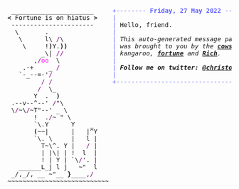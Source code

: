 <pre style="font-family:Menlo,'DejaVu Sans Mono',consolas,'Courier New',monospace"> ______________________     <span style="color: #5f5fff; text-decoration-color: #5f5fff">+-------- </span><span style="color: #5f5fff; text-decoration-color: #5f5fff; font-weight: bold">Friday, 27 May 2022</span><span style="color: #5f5fff; text-decoration-color: #5f5fff"> ---------+</span> <a href="https://www.informatik.uni-leipzig.de/~akiki/">Christopher Akiki</a>                
<span style="font-weight: bold">&lt;</span><span style="color: #000000; text-decoration-color: #000000"> Fortune is on hiatus </span><span style="font-weight: bold">&gt;</span>    <span style="color: #5f5fff; text-decoration-color: #5f5fff">|</span>                                      <span style="color: #5f5fff; text-decoration-color: #5f5fff">|</span> ┣━━ Interests                    
 ----------------------     <span style="color: #5f5fff; text-decoration-color: #5f5fff">|</span> Hello, friend.                       <span style="color: #5f5fff; text-decoration-color: #5f5fff">|</span> ┃   ┣━━ My cat                   
  \       .                 <span style="color: #5f5fff; text-decoration-color: #5f5fff">|</span>                                      <span style="color: #5f5fff; text-decoration-color: #5f5fff">|</span> ┃   ┣━━ Representation Learning  
   \      l\ <span style="color: #800080; text-decoration-color: #800080">/</span>\             <span style="color: #5f5fff; text-decoration-color: #5f5fff">|</span> <span style="font-style: italic">This auto-generated message panel </span>   <span style="color: #5f5fff; text-decoration-color: #5f5fff">|</span> ┃   ┣━━ Language Generation      
    \     !<span style="font-weight: bold">)</span>Y.<span style="font-weight: bold">))</span>            <span style="color: #5f5fff; text-decoration-color: #5f5fff">|</span> <span style="font-style: italic">was brought to you by the </span><span style="font-weight: bold; font-style: italic"><a href="https://en.wikipedia.org/wiki/Cowsay">cowsay</a></span><span style="font-style: italic"> </span>    <span style="color: #5f5fff; text-decoration-color: #5f5fff">|</span> ┃   ┣━━ Text Mining              
         _\| <span style="color: #800080; text-decoration-color: #800080">//</span>             <span style="color: #5f5fff; text-decoration-color: #5f5fff">|</span> <span style="font-style: italic">kangaroo, </span><span style="font-weight: bold; font-style: italic"><a href="https://en.wikipedia.org/wiki/Fortune_(Unix)">fortune</a></span><span style="font-style: italic"> and </span><span style="font-weight: bold; font-style: italic"><a href="https://github.com/willmcgugan/rich">Rich</a></span><span style="font-style: italic">. </span>         <span style="color: #5f5fff; text-decoration-color: #5f5fff">|</span> ┃   ┣━━ Dataset Creation         
       ,<span style="color: #800080; text-decoration-color: #800080">/</span><span style="color: #ff00ff; text-decoration-color: #ff00ff">oo</span>  \              <span style="color: #5f5fff; text-decoration-color: #5f5fff">|</span>                                      <span style="color: #5f5fff; text-decoration-color: #5f5fff">|</span> ┃   ┗━━ TODO                     
    .-+    _ <span style="color: #800080; text-decoration-color: #800080">/</span>              <span style="color: #5f5fff; text-decoration-color: #5f5fff">|</span> <span style="font-weight: bold; font-style: italic">Follow me on twitter: </span><span style="font-weight: bold; font-style: italic"><a href="https://twitter.com/christopher">@christopher</a></span>   <span style="color: #5f5fff; text-decoration-color: #5f5fff">|</span> ┣━━ Past Lives                   
   `-_--=-&#x27;<span style="color: #800080; text-decoration-color: #800080">/</span>                <span style="color: #5f5fff; text-decoration-color: #5f5fff">|</span>                                      <span style="color: #5f5fff; text-decoration-color: #5f5fff">|</span> ┃   ┣━━ Sociocultural antropology
         <span style="color: #800080; text-decoration-color: #800080">/</span> <span style="color: #800080; text-decoration-color: #800080">/</span>                <span style="color: #5f5fff; text-decoration-color: #5f5fff">+--------------------------------------+</span> ┃   ┗━━ Network Engineering      
        <span style="color: #800080; text-decoration-color: #800080">/</span>  \_                                                        ┣━━ Current Location             
       Y  .  <span style="font-weight: bold">)</span>                                                       ┃   ┗━━ Leipzig, Germany         
 .--v--^--&#x27; <span style="color: #800080; text-decoration-color: #800080">/</span>&quot;\                                                      ┗━━ Previous Locations           
 \<span style="color: #800080; text-decoration-color: #800080">/</span>~\<span style="color: #800080; text-decoration-color: #800080">/</span>~T&quot;--&#x27; _ \                                                         ┣━━ Durham, England          
       !  .<span style="color: #800080; text-decoration-color: #800080">/</span>~ &quot; \                                                        ┗━━ Zouk Mikael, Lebanon     
       `\.Y      Y    _                                                                               
       <span style="font-weight: bold">(</span>~~|      |   |^Y                                                                              
       `\. \     |   l |                                                                              
         T~\^. Y |   <span style="color: #800080; text-decoration-color: #800080">/</span> |                                                                              
         | |\| | !  l  |                                                                              
         ! | Y | `\<span style="color: #800080; text-decoration-color: #800080">/</span>&#x27;. |                                                                              
   ______L_j l j   ~&quot;  l                                                                              
 _/,_/, __ ~&quot;__ <span style="font-weight: bold">}</span>____,<span style="color: #800080; text-decoration-color: #800080">/</span>                                                                               
~~~~~~~~~~~~~~~~~~~~~~~~~~~                                                                           
                                                                                                      
</pre>
